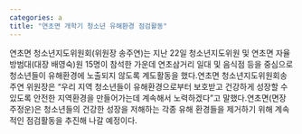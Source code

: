 ```yaml
---
categories: a
title: "연초면 개학기 청소년 유해환경 점검활동"
---
```

연초면 청소년지도위원회(위원장 송주연)는 지난 22일 청소년지도위원 및 연초면 자율방범대(대장 배영숙)원 15명이 참석한 가운데 연초삼거리 일대 및 음식점 등을 중심으로 청소년들이 유해환경에 노출되지 않도록 계도활동을 했다.연초면 청소년지도위원회송주연 위원장은 “우리 지역 청소년들이 유해환경으로부터 보호받고 건강하게 성장할 수 있도록 안전한 지역환경을 만들어가는데 계속해서 노력하겠다”고 말했다.연초면(면장 주정운)은 청소년들의 건강한 성장을 저해하는 각종 유해 환경들을 제거하기 위해 계속적인 점검활동을 추진해 나갈 예정이다.